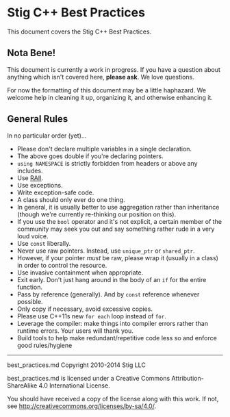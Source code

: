 # Stig C++ Best Practices

This document covers the Stig C++ Best Practices.

## Nota Bene!

This document is currently a work in progress. If you have a question about anything which isn't covered here, **please ask**. We love questions.

For now the formatting of this document may be a little haphazard. We welcome help in cleaning it up, organizing it, and otherwise enhancing it.

## General Rules

In no particular order (yet)…

* Please don't declare multiple variables in a single declaration.
* The above goes double if you're declaring pointers.
* `using NAMESPACE` is strictly forbidden from headers or above any includes.
* Use [RAII](http://en.wikipedia.org/wiki/Resource_Acquisition_Is_Initialization).
* Use exceptions.
* Write exception-safe code.
* A class should only ever do one thing.
* In general, it is usually better to use aggregation rather than inheritance (though we're currently re-thinking our position on this).
* If you use the `bool` operator and it's not explicit, a certain member of the community may seek you out and say something rather rude in a very loud voice.
* Use `const` liberally.
* Never use raw pointers. Instead, use `unique_ptr` or `shared_ptr`.
* However, if your pointer _must_ be raw, please wrap it (usually in a class) in order to control the resource.
* Use invasive containment when appropriate.
* Exit early. Don't just hang around in the body of an `if` for the entire function.
* Pass by reference (generally). And by `const` reference whenever possible.
* Only copy if necessary, avoid excessive copies.
* Please use C++11s new `for each` loop instead of `for`.
* Leverage the compiler: make things into compiler errors rather than runtime errors. Your users will thank you.
* Build tools to help make redundant/repetitive code less so and enforce good rules/hygiene

-----

best_practices.md Copyright 2010-2014 Stig LLC

best_practices.md is licensed under a Creative Commons Attribution-ShareAlike 4.0 International License.

You should have received a copy of the license along with this work. If not, see <http://creativecommons.org/licenses/by-sa/4.0/>.
